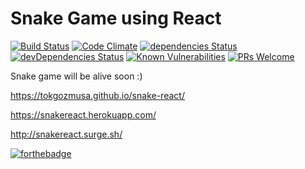 # Snake Game using React

[![Build Status](https://travis-ci.org/tokgozmusa/snake-react.svg?branch=master)](https://travis-ci.org/tokgozmusa/snake-react)
[![Code Climate](https://codeclimate.com/github/tokgozmusa/snake-react/badges/gpa.svg)](https://codeclimate.com/github/tokgozmusa/snake-react)
[![dependencies Status](https://david-dm.org/tokgozmusa/snake-react/status.svg)](https://david-dm.org/tokgozmusa/snake-react)
[![devDependencies Status](https://david-dm.org/tokgozmusa/snake-react/dev-status.svg)](https://david-dm.org/tokgozmusa/snake-react?type=dev)
[![Known Vulnerabilities](https://snyk.io/test/github/tokgozmusa/snake-react/badge.svg)](https://snyk.io/test/github/tokgozmusa/snake-react)
[![PRs Welcome](https://img.shields.io/badge/PRs-welcome-brightgreen.svg)](https://github.com/tokgozmusa/snake-react)


Snake game will be alive soon :)

https://tokgozmusa.github.io/snake-react/

https://snakereact.herokuapp.com/

http://snakereact.surge.sh/


[![forthebadge](http://forthebadge.com/images/badges/built-with-love.svg)](https://github.com/tokgozmusa)

